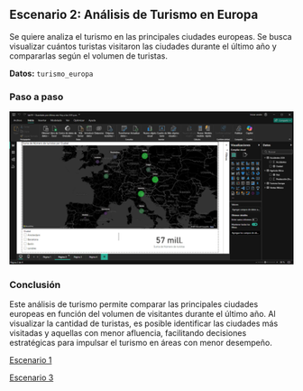 ## Escenario 2: Análisis de Turismo en Europa

Se quiere analiza el turismo en las principales ciudades europeas. Se busca visualizar cuántos turistas visitaron las ciudades durante el último año y compararlas según el volumen de turistas.

**Datos:** `turismo_europa`

### Paso a paso

![Captura de pantalla del escenario 2 en Power BI](lab19_2.png)

### Conclusión

Este análisis de turismo permite comparar las principales ciudades europeas en función del volumen de visitantes durante el último año. Al visualizar la cantidad de turistas, es posible identificar las ciudades más visitadas y aquellas con menor afluencia, facilitando decisiones estratégicas para impulsar el turismo en áreas con menor desempeño.

[Escenario 1](../lab19_1)

[Escenario 3](../lab19_3)
